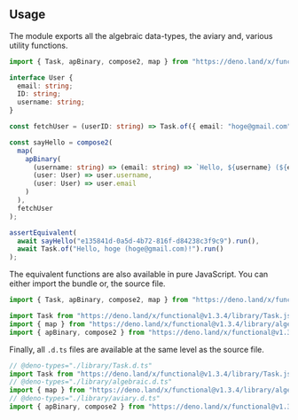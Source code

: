 ## Usage

The module exports all the algebraic data-types, the aviary and, various utility functions.   

```ts
import { Task, apBinary, compose2, map } from "https://deno.land/x/functional@v1.3.4/mod.ts";

interface User {
  email: string;
  ID: string;
  username: string;
}

const fetchUser = (userID: string) => Task.of({ email: "hoge@gmail.com", ID: userID, username: "hoge" });

const sayHello = compose2(
  map(
    apBinary(
      (username: string) => (email: string) => `Hello, ${username} (${email})!`,
      (user: User) => user.username,
      (user: User) => user.email
    )
  ),
  fetchUser
);

assertEquivalent(
  await sayHello("e135841d-0a5d-4b72-816f-d84238c3f9c9").run(),
  await Task.of("Hello, hoge (hoge@gmail.com)!").run()
);
```

The equivalent functions are also available in pure JavaScript. You can either import the bundle or, the source file.

```js
import { Task, apBinary, compose2, map } from "https://deno.land/x/functional@v1.3.4/functional.js";
```
```js
import Task from "https://deno.land/x/functional@v1.3.4/library/Task.js";
import { map } from "https://deno.land/x/functional@v1.3.4/library/algebraic.js";
import { apBinary, compose2 } from "https://deno.land/x/functional@v1.3.4/library/aviary.js";
```

Finally, all `.d.ts` files are available at the same level as the source file.
```js
// @deno-types="./library/Task.d.ts"
import Task from "https://deno.land/x/functional@v1.3.4/library/Task.js";
// @deno-types="./library/algebraic.d.ts"
import { map } from "https://deno.land/x/functional@v1.3.4/library/algebraic.js";
// @deno-types="./library/aviary.d.ts"
import { apBinary, compose2 } from "https://deno.land/x/functional@v1.3.4/library/aviary.js";
```
